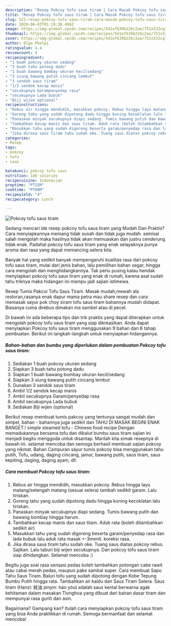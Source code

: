 ```yaml
---
description: "Resep Pokcoy tofu saus tiram | Cara Masak Pokcoy tofu saus tiram Yang Enak Banget"
title: "Resep Pokcoy tofu saus tiram | Cara Masak Pokcoy tofu saus tiram Yang Enak Banget"
slug: 521-resep-pokcoy-tofu-saus-tiram-cara-masak-pokcoy-tofu-saus-tiram-yang-enak-banget
date: 2020-06-03T01:19:30.498Z
image: https://img-global.cpcdn.com/recipes/541ef639b226c2ae/751x532cq70/pokcoy-tofu-saus-tiram-foto-resep-utama.jpg
thumbnail: https://img-global.cpcdn.com/recipes/541ef639b226c2ae/751x532cq70/pokcoy-tofu-saus-tiram-foto-resep-utama.jpg
cover: https://img-global.cpcdn.com/recipes/541ef639b226c2ae/751x532cq70/pokcoy-tofu-saus-tiram-foto-resep-utama.jpg
author: Olga Phelps
ratingvalue: 4.4
reviewcount: 4
recipeingredient:
- "1 buah pokcoy ukuran sedang"
- "3 buah tahu potong dadu"
- "1 buah bawang bombay ukuran kecilsedang"
- "3 siung bawang putih cincang lembut"
- "3 sendok saus tiram"
- "1/2 sendok kecap manis"
- "secukupnya Garampenyedap rasa"
- "secukupnya Lada bubuk"
- "Biji wijen optional"
recipeinstructions:
- "Rebus air hingga mendidih, masukkan pokcoy. Rebus hingga layu matang/setengah matang (sesuai selera) tambah sedikit garam. Lalu tiriskan."
- "Goreng tahu yang sudah dipotong dadu hingga kuning kecoklatan lalu tiriskan."
- "Panaskan minyak secukupnya diapi sedang. Tumis bawang putih dan bawang bombay hingga harum."
- "Tambahkan kecap manis dan saus titam. Aduk rata (boleh ditambahkan sedikit air)"
- "Masukkan tahu yang sudah digoreng beserta garam/penyedap rasa dan lada bubuk lalu aduk rata masak +-3menit. koreksi rasa."
- "Jika dirasa saus tiram tahu sudah oke. Tuang saus diatas pokcoy rebus. Sajikan. Lalu taburi biji wijen secukupnya. Dan pokcoy tofu saus tiram siap dihidangkan. Selamat mencoba :)"
categories:
- Resep
tags:
- pokcoy
- tofu
- saus

katakunci: pokcoy tofu saus 
nutrition: 146 calories
recipecuisine: Indonesian
preptime: "PT15M"
cooktime: "PT60M"
recipeyield: "4"
recipecategory: Lunch

---
```



![Pokcoy tofu saus tiram](https://img-global.cpcdn.com/recipes/541ef639b226c2ae/751x532cq70/pokcoy-tofu-saus-tiram-foto-resep-utama.jpg)

Sedang mencari ide resep pokcoy tofu saus tiram yang Mudah Dan Praktis? Cara menyiapkannya memang tidak susah dan tidak juga mudah. semisal salah mengolah maka hasilnya tidak akan memuaskan dan justru cenderung tidak enak. Padahal pokcoy tofu saus tiram yang enak selayaknya punya aroma dan rasa yang dapat memancing selera kita.

Banyak hal yang sedikit banyak mempengaruhi kualitas rasa dari pokcoy tofu saus tiram, mulai dari jenis bahan, lalu pemilihan bahan segar, hingga cara mengolah dan menghidangkannya. Tak perlu pusing kalau hendak menyiapkan pokcoy tofu saus tiram yang enak di rumah, karena asal sudah tahu triknya maka hidangan ini mampu jadi sajian istimewa.

Resep Tumis Pakcoi Tofu Saus Tiram. Masak mudah,mewah ala restoran,rasanya enak dapur mama petra mau share resep dan cara memasak sayur pok choy siram tofu saus tiram bahannya mudah didapat. Biasanya cuma direbus dimakan ma sambel atau di pecel.


Di bawah ini ada beberapa tips dan trik praktis yang dapat diterapkan untuk mengolah pokcoy tofu saus tiram yang siap dikreasikan. Anda dapat menyiapkan Pokcoy tofu saus tiram menggunakan 9 bahan dan 6 tahap pembuatan. Berikut ini langkah-langkah untuk menyiapkan hidangannya.

<!--inarticleads1-->

##### Bahan-bahan dan bumbu yang diperlukan dalam pembuatan Pokcoy tofu saus tiram:

1. Sediakan 1 buah pokcoy ukuran sedang
1. Siapkan 3 buah tahu potong dadu
1. Siapkan 1 buah bawang bombay ukuran kecil/sedang
1. Siapkan 3 siung bawang putih cincang lembut
1. Gunakan 3 sendok saus tiram
1. Ambil 1/2 sendok kecap manis
1. Ambil secukupnya Garam/penyedap rasa
1. Ambil secukupnya Lada bubuk
1. Sediakan Biji wijen (optional)


Berikut resep membuat tumis pakcoy yang tentunya sangat mudah dan simpel, bahan - bahannya juga sedikit dan TAHU DI MASAK BEGINI ENAK BANGET.! simple steamed tofu - Chinese food recipe Dengan memadukannya bersama tofu dan dibalut bumbu saus tiram sajian ini menjadi begitu menggoda untuk disantap. Marilah kita simak resepnya di bawah ini. selamat mencoba dan semoga berhasil membuat sajian pokcoy yang nikmat. Bahan Campuran sayur tumis pokcoy bisa menggunakan tahu putih, Tofu, udang, daging cincang, jamur, bawang putih, saos tiram, saus kepiting, daging, daging ayam, dll. 

<!--inarticleads2-->

##### Cara membuat Pokcoy tofu saus tiram:

1. Rebus air hingga mendidih, masukkan pokcoy. Rebus hingga layu matang/setengah matang (sesuai selera) tambah sedikit garam. Lalu tiriskan.
1. Goreng tahu yang sudah dipotong dadu hingga kuning kecoklatan lalu tiriskan.
1. Panaskan minyak secukupnya diapi sedang. Tumis bawang putih dan bawang bombay hingga harum.
1. Tambahkan kecap manis dan saus titam. Aduk rata (boleh ditambahkan sedikit air)
1. Masukkan tahu yang sudah digoreng beserta garam/penyedap rasa dan lada bubuk lalu aduk rata masak +-3menit. koreksi rasa.
1. Jika dirasa saus tiram tahu sudah oke. Tuang saus diatas pokcoy rebus. Sajikan. Lalu taburi biji wijen secukupnya. Dan pokcoy tofu saus tiram siap dihidangkan. Selamat mencoba :)


Begitu juga soal rasa sensasi pedas boleh tambahkan potongan cabe rawit atau cabai merah pedas, maupun pake sambal super. Cara membuat Sapo Tahu Saus Tiram. Baluri tofu yang sudah dipotong dengan Kobe Tepung Bumbu Putih hingga rata. Tambahkan air kaldu dan Saus Tiram Selera. Saus tiram (Hanzi: 蚝油 pinyin: háo yóu) adalah saus kental berwarna agak kehitaman dalam masakan Tionghoa yang dibuat dari bahan dasar tiram dan mempunyai rasa gurih dan asin. 

Bagaimana? Gampang kan? Itulah cara menyiapkan pokcoy tofu saus tiram yang bisa Anda praktikkan di rumah. Semoga bermanfaat dan selamat mencoba!
